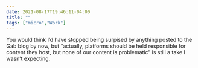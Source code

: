 ```yaml
---
date: 2021-08-17T19:46:11-04:00
title: ""
tags: ["micro","Work"]
---
```

You would think I’d have stopped being surpised by anything posted to the Gab blog by now, but “actually, platforms should be held responsible for content they host, but none of our content is problematic” is still a take I wasn’t expecting.

